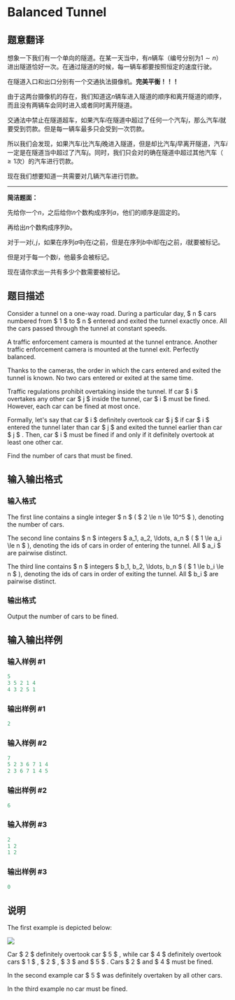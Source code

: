 # Balanced Tunnel

## 题意翻译

想象一下我们有一个单向的隧道。在某一天当中，有$n$辆车（编号分别为$1 \sim n$）进出隧道恰好一次。在通过隧道的时候，每一辆车都要按照恒定的速度行驶。

在隧道入口和出口分别有一个交通执法摄像机。**完美平衡！！！**

由于这两台摄像机的存在，我们知道这$n$辆车进入隧道的顺序和离开隧道的顺序，而且没有两辆车会同时进入或者同时离开隧道。

交通法中禁止在隧道超车，如果汽车$i$在隧道中超过了任何一个汽车$j$，那么汽车$i$就要受到罚款。但是每一辆车最多只会受到一次罚款。

所以我们会发现，如果汽车$i$比汽车$j$晚进入隧道，但是却比汽车$j$早离开隧道，汽车$i$一定是在隧道当中超过了汽车$j$。同时，我们只会对的确在隧道中超过其他汽车（$\ge1$次）的汽车进行罚款。

现在我们想要知道一共需要对几辆汽车进行罚款。

------

**简洁题面：**

先给你一个$n$，之后给你$n$个数构成序列$a$，他们的顺序是固定的。

再给出$n$个数构成序列$b$。

对于一对$i, j$，如果在序列$a$中$j$在$i$之前，但是在序列$b$中$i$却在$j$之前，$i$就要被标记。

但是对于每一个数$i$，他最多会被标记。

现在请你求出一共有多少个数需要被标记。

## 题目描述

Consider a tunnel on a one-way road. During a particular day, $ n $ cars numbered from $ 1 $ to $ n $ entered and exited the tunnel exactly once. All the cars passed through the tunnel at constant speeds.

A traffic enforcement camera is mounted at the tunnel entrance. Another traffic enforcement camera is mounted at the tunnel exit. Perfectly balanced.

Thanks to the cameras, the order in which the cars entered and exited the tunnel is known. No two cars entered or exited at the same time.

Traffic regulations prohibit overtaking inside the tunnel. If car $ i $ overtakes any other car $ j $ inside the tunnel, car $ i $ must be fined. However, each car can be fined at most once.

Formally, let's say that car $ i $ definitely overtook car $ j $ if car $ i $ entered the tunnel later than car $ j $ and exited the tunnel earlier than car $ j $ . Then, car $ i $ must be fined if and only if it definitely overtook at least one other car.

Find the number of cars that must be fined.

## 输入输出格式

### 输入格式

The first line contains a single integer $ n $ ( $ 2 \le n \le 10^5 $ ), denoting the number of cars.

The second line contains $ n $ integers $ a_1, a_2, \ldots, a_n $ ( $ 1 \le a_i \le n $ ), denoting the ids of cars in order of entering the tunnel. All $ a_i $ are pairwise distinct.

The third line contains $ n $ integers $ b_1, b_2, \ldots, b_n $ ( $ 1 \le b_i \le n $ ), denoting the ids of cars in order of exiting the tunnel. All $ b_i $ are pairwise distinct.

### 输出格式

Output the number of cars to be fined.

## 输入输出样例

### 输入样例 #1

```cpp
5
3 5 2 1 4
4 3 2 5 1

```
### 输出样例 #1

```cpp
2

```
### 输入样例 #2

```cpp
7
5 2 3 6 7 1 4
2 3 6 7 1 4 5

```
### 输出样例 #2

```cpp
6

```
### 输入样例 #3

```cpp
2
1 2
1 2

```
### 输出样例 #3

```cpp
0

```
## 说明

The first example is depicted below:

![](https://cdn.luogu.com.cn/upload/vjudge_pic/CF1237B/7d2f6b4d3eea560d8fb835871b9aa0fd74a81766.png)

Car $ 2 $ definitely overtook car $ 5 $ , while car $ 4 $ definitely overtook cars $ 1 $ , $ 2 $ , $ 3 $ and $ 5 $ . Cars $ 2 $ and $ 4 $ must be fined.

In the second example car $ 5 $ was definitely overtaken by all other cars.

In the third example no car must be fined.

